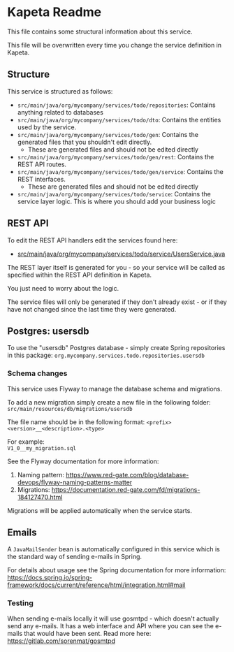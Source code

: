 # Kapeta Readme
This file contains some structural information about this service.

This file will be overwritten every time you change the service definition in Kapeta.

## Structure
This service is structured as follows:
* ```src/main/java/org/mycompany/services/todo/repositories```: Contains anything related to databases
* ```src/main/java/org/mycompany/services/todo/dto```: Contains the entities used by the service.
* ```src/main/java/org/mycompany/services/todo/gen```: Contains the generated files that you shouldn't edit directly.
  * These are generated files and should not be edited directly
* ```src/main/java/org/mycompany/services/todo/gen/rest```: Contains the REST API routes.
* ```src/main/java/org/mycompany/services/todo/gen/service```: Contains the REST interfaces.
  * These are generated files and should not be edited directly
* ```src/main/java/org/mycompany/services/todo/service```: Contains the service layer logic. This is where you should add your business logic

## REST API 
To edit the REST API handlers edit the services found here:
* [src/main/java/org/mycompany/services/todo/service/UsersService.java](src/main/java/org/mycompany/services/todo/service/UsersService.java)

The REST layer itself is generated for you - so your service
will be called as specified within the REST API definition in Kapeta.

You just need to worry about the logic.

The service files will only be generated if they don't already exist - or if they have not
changed since the last time they were generated.

## Postgres: usersdb
To use the "usersdb" Postgres database - simply create Spring 
repositories in this package:
```org.mycompany.services.todo.repositories.usersdb```

### Schema changes
This service uses Flyway to manage the database schema and migrations.

To add a new migration simply create a new file in the following folder:
```src/main/resources/db/migrations/usersdb```

The file name should be in the following format:
```<prefix><version>__<description>.<type>```

For example:  
```V1_0__my_migration.sql```

See the Flyway documentation for more information:
1. Naming pattern: https://www.red-gate.com/blog/database-devops/flyway-naming-patterns-matter
2. Migrations: https://documentation.red-gate.com/fd/migrations-184127470.html

Migrations will be applied automatically when the service starts.



## Emails

A ```JavaMailSender``` bean is automatically configured in this service
which is the standard way of sending e-mails in Spring.

For details about usage see the Spring documentation for more information:
https://docs.spring.io/spring-framework/docs/current/reference/html/integration.html#mail

### Testing
When sending e-mails locally it will use gosmtpd - which doesn't actually send any e-mails. 
It has a web interface and API where you can see the e-mails that would have been sent.
Read more here:
https://gitlab.com/sorenmat/gosmtpd


